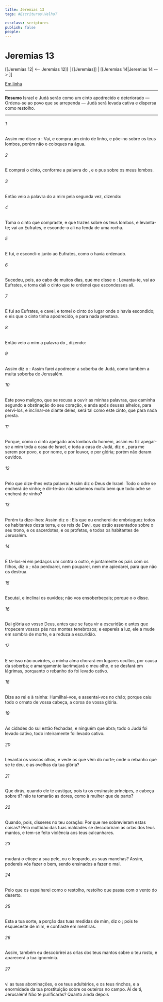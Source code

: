 ```yaml
---
title: Jeremias 13
tags: #Escrituras\VelhoT

cssclass: scriptures
publish: false
people:
---
```


# Jeremias 13
[[Jeremias 12| <-- Jeremias 12]] | [[Jeremias]] | [[Jeremias 14|Jeremias 14 --> ]]

[Em linha](https://churchofjesuschrist.org/study/scriptures/ot/jer/13?lang=por)

---
__Resumo__
Israel e Judá serão como um cinto apodrecido e deteriorado — Ordena-se ao povo que se arrependa — Judá será levada cativa e dispersa como restolho.

---
###### 1 
Assim me disse o : Vai, e compra um cinto de linho, e põe-no sobre os teus lombos, porém não o coloques na água.

###### 2 
E comprei o cinto, conforme a palavra do , e o pus sobre os meus lombos.

###### 3 
Então veio a palavra do  a mim pela segunda vez, dizendo:

###### 4 
Toma o cinto que compraste, e que trazes sobre os teus lombos, e levanta-te; vai ao Eufrates, e esconde-o ali na fenda de uma rocha.

###### 5 
E fui, e escondi-o junto ao Eufrates, como o   havia ordenado.

###### 6 
Sucedeu, pois, ao cabo de muitos dias, que me disse o : Levanta-te, vai ao Eufrates, e toma dali o cinto que te ordenei que escondesses ali.

###### 7 
E fui ao Eufrates, e cavei, e tomei o cinto do lugar onde o havia escondido; e eis que o cinto tinha apodrecido, e para nada prestava.

###### 8 
Então veio a mim a palavra do , dizendo:

###### 9 
Assim diz o : Assim farei apodrecer a soberba de Judá, como também a muita soberba de Jerusalém.

###### 10 
Este  povo maligno, que se recusa a ouvir as minhas palavras, que caminha segundo a obstinação do seu coração, e anda após deuses alheios, para servi-los, e inclinar-se diante deles, será tal como este cinto, que para nada presta.

###### 11 
Porque, como o cinto  apegado aos lombos do homem, assim eu fiz apegar-se a mim toda a casa de Israel, e toda a casa de Judá, diz o , para me serem por povo, e por nome, e por louvor, e por glória; porém não deram ouvidos.

###### 12 
Pelo que dize-lhes esta palavra: Assim diz o  Deus de Israel: Todo o odre se encherá de vinho; e dir-te-ão:  não sabemos muito bem que todo odre se encherá de vinho?

###### 13 
Porém tu dize-lhes: Assim diz o : Eis que eu encherei de embriaguez todos os habitantes desta terra, e os reis  de Davi, que estão assentados sobre o seu trono, e os sacerdotes, e os profetas, e todos os habitantes de Jerusalém.

###### 14 
E fá-los-ei em pedaços um contra o outro, e juntamente os pais com os filhos, diz o ; não perdoarei, nem pouparei, nem me apiedarei, para que não os destrua.

###### 15 
Escutai, e inclinai os ouvidos; não vos ensoberbeçais; porque o  o disse.

###### 16 
Dai glória ao  vosso Deus, antes que se faça vir a escuridão e antes que tropecem vossos pés nos montes tenebrosos; e espereis a luz,  ele a mude em sombra de morte, e a reduza a escuridão.

###### 17 
E se isso não ouvirdes, a minha alma chorará em lugares ocultos, por causa da  soberba; e amargamente lacrimejará o meu olho, e se desfará em lágrimas, porquanto o rebanho do  foi levado cativo.

###### 18 
Dize ao rei e à rainha: Humilhai-vos, e assentai-vos no chão; porque  caiu todo o ornato de vossa cabeça, a coroa de vossa glória.

###### 19 
As cidades do sul estão fechadas, e ninguém  que  abra; todo o Judá foi levado cativo, todo inteiramente foi levado cativo.

###### 20 
Levantai os vossos olhos, e vede os que vêm do norte; onde  o rebanho que se te deu, e as ovelhas da tua glória?

###### 21 
Que dirás, quando ele te castigar, pois tu  os ensinaste  príncipes, e cabeça sobre ti?  não te tomarão as dores, como à mulher que  de parto?

###### 22 
Quando, pois, disseres no teu coração: Por que me sobrevieram estas coisas? Pela multidão das tuas maldades se descobriram as orlas dos teus mantos, e tem-se feito violência aos teus calcanhares.

###### 23 
 mudará o etíope a sua pele, ou o leopardo, as suas manchas? Assim, podereis vós fazer o bem, sendo ensinados a fazer o mal.

###### 24 
Pelo que os espalharei como o restolho, restolho que passa com o vento do deserto.

###### 25 
Esta  a tua sorte, a porção das tuas medidas  de mim, diz o ; pois te esqueceste de mim, e confiaste em mentiras.

###### 26 
Assim, também eu descobrirei as orlas dos teus mantos  sobre o teu rosto, e aparecerá a tua ignomínia.

###### 27 
 vi as tuas abominações, e os teus adultérios, e os teus rinchos, e a enormidade da tua prostituição sobre os outeiros no campo. Ai de ti, Jerusalém! Não te purificarás? Quanto ainda depois 

